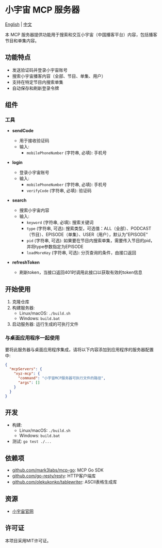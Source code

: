 # 小宇宙 MCP 服务器

[English](README.md) | [中文](README.zh-CN.md)

本 MCP 服务器提供功能用于搜索和交互小宇宙（中国播客平台）内容，包括播客节目和单集内容。

## 功能特点

- 发送验证码并登录小宇宙账号
- 搜索小宇宙播客内容（全部、节目、单集、用户）
- 支持在特定节目内搜索单集
- 自动保存和刷新登录令牌

## 组件

### 工具

- **sendCode**
  - 用于接收验证码
  - 输入:
    - `mobilePhoneNumber` (字符串, 必填): 手机号

- **login**
  - 登录小宇宙账号
  - 输入:
    - `mobilePhoneNumber` (字符串, 必填): 手机号
    - `verifyCode` (字符串, 必填): 验证码

- **search**
  - 搜索小宇宙内容
  - 输入:
    - `keyword` (字符串, 必填): 搜索关键词
    - `type` (字符串, 可选): 搜索类型，可选值：ALL（全部）、PODCAST（节目）、EPISODE（单集）、USER（用户），默认为"EPISODE"
    - `pid` (字符串, 可选): 如果要在节目内搜索单集，需要传入节目的pid，并将type参数指定为EPISODE
    - `loadMoreKey` (字符串, 可选): 分页查询的条件，由接口返回

- **refreshToken**
  - 刷新token，当接口返回401时调用此接口以获取有效的token信息

## 开始使用

1. 克隆仓库
2. 构建服务器:
   - Linux/macOS: `./build.sh`
   - Windows: `build.bat`
3. 启动服务器: 运行生成的可执行文件

### 与桌面应用程序一起使用

要将此服务器与桌面应用程序集成，请将以下内容添加到应用程序的服务器配置中:

```json
{
  "mcpServers": {
    "xyz-mcp": {
      "command": "小宇宙MCP服务器可执行文件的路径",
      "args": []
    }
  }
}
```

## 开发

- 构建: 
  - Linux/macOS: `./build.sh`
  - Windows: `build.bat`
- 测试: `go test ./...`

## 依赖项

- [github.com/mark3labs/mcp-go](https://github.com/mark3labs/mcp-go): MCP Go SDK
- [github.com/go-resty/resty](https://github.com/go-resty/resty): HTTP客户端库
- [github.com/olekukonko/tablewriter](https://github.com/olekukonko/tablewriter): ASCII表格生成库

## 资源

- [小宇宙官网](https://www.xiaoyuzhoufm.com/)

## 许可证

本项目采用MIT许可证。 